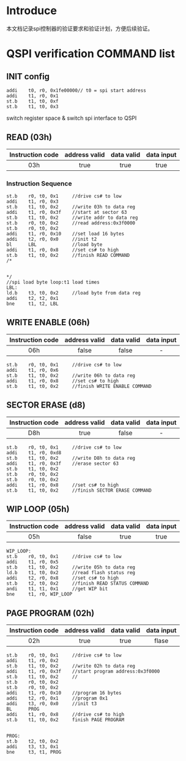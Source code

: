 # Introduce
本文档记录spi控制器的验证要求和验证计划，方便后续验证。

# QSPI verification COMMAND list
## INIT config
    addi    t0, r0, 0x1fe00000// t0 = spi start address
    addi    t1, r0, 0x1
    st.b    t1, t0, 0xf
    st.b    t1, t0, 0x3
switch register space & switch spi interface to QSPI



## READ (03h)

|Instruction code|address valid|data valid|data input|
|:-------:|:--:|:------:|:-------:|
|03h| true| true|true|
### Instruction Sequence
    st.b    r0, t0, 0x1     //drive cs# to low
    addi    t1, r0, 0x3
    st.b    t1, t0, 0x2     //write 03h to data reg
    addi    t1, r0, 0x3f    //start at sector 63
    st.b    t1, t0, 0x2     //write addr to data reg
    st.b    r0, t0, 0x2     //read address:0x3f0000
    st.b    r0, t0, 0x2
    addi    t1, r0, 0x10    //set load 16 bytes
    addi    t2, r0, 0x0     //init t2
    bl      LBL             //load byte
    addi    t1, r0, 0x8     //set cs# to high
    st.b    t1, t0, 0x2     //finish READ COMMAND
    /*


    */
    //spi load byte loop:t1 load times
    LBL:
    ld.b    t3, t0, 0x2     //load byte from data reg
    addi    t2, t2, 0x1
    bne     t1, t2, LBL     

## WRITE ENABLE (06h)
|Instruction code|address valid|data valid|data input|
|:-------:|:--:|:------:|:-------:|
|06h| false| false|-|

    st.b    r0, t0, 0x1     //drive cs# to low
    addi    t1, r0, 0x6 
    st.b    t1, t0, 0x2     //write 06h to data reg
    addi    t1, r0, 0x8     //set cs# to high
    st.b    t1, t0, 0x2     //finish WRITE ENABLE COMMAND



## SECTOR ERASE (d8)
|Instruction code|address valid|data valid|data input|
|:-------:|:--:|:------:|:-------:|
|D8h| true| false|-|

    st.b    r0, t0, 0x1     //drive cs# to low
    addi    t1, r0, 0xd8    
    st.b    t1, t0, 0x2     //write D8h to data reg
    addi    t1, r0, 0x3f    //erase sector 63
    st.b    t1, t0, 0x2 
    st.b    r0, t0, 0x2
    st.b    r0, t0, 0x2
    addi    t1, r0, 0x8     //set cs# to high
    st.b    t1, t0, 0x2     //finish SECTOR ERASE COMMAND

## WIP LOOP (05h)
|Instruction code|address valid|data valid|data input|
|:-------:|:--:|:------:|:-------:|
|05h| false| true|true|

    WIP_LOOP:
    st.b    r0, t0, 0x1     //drive cs# to low
    addi    t1, r0, 0x5
    st.b    t1, t0, 0x2     //write 05h to data reg
    ld.b    t1, t0, 0x2     //read flash status reg
    addi    t2, r0, 0x8     //set cs# to high
    st.b    t2, t0, 0x2     //finish READ STATUS COMMAND
    andi    t1, t1, 0x1     //get WIP bit
    bne     t1, r0, WIP_LOOP

## PAGE PROGRAM (02h)
|Instruction code|address valid|data valid|data input|
|:-------:|:--:|:------:|:-------:|
|02h| true| true|flase|

    st.b    r0, t0, 0x1     //drive cs# to low
    addi    t1, r0, 0x2     
    st.b    t1, t0, 0x2     //write 02h to data reg
    addi    t1, r0, 0x3f    //start program address:0x3f0000
    st.b    t1, t0, 0x2     //
    st.b    r0, t0, 0x2
    st.b    r0, t0, 0x2
    addi    t1, r0, 0x10    //program 16 bytes
    addi    t2, r0, 0x1     //program 0x1
    addi    t3, r0, 0x0     //init t3    
    BL      PROG
    addi    t1, r0, 0x8     //drive cs# to high
    st.b    t1, t0, 0x2     finish PAGE PROGRAM


    PROG:
    st.b    t2, t0, 0x2
    addi    t3, t3, 0x1
    bne     t3, t1, PROG
    



    



 